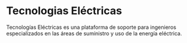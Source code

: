 # Tecnologias Eléctricas
Tecnologías Eléctricas es una plataforma de soporte para ingenieros especializados en las áreas de suministro y uso de la energía eléctrica.

